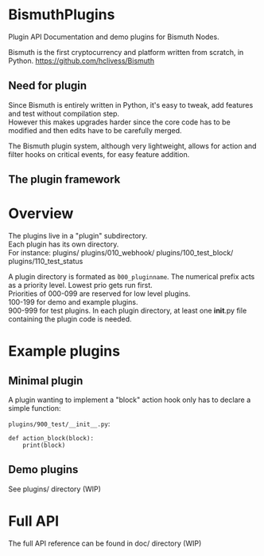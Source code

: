 # BismuthPlugins
Plugin API Documentation and demo plugins for Bismuth Nodes.

Bismuth is the first cryptocurrency and platform written from scratch, in Python.
https://github.com/hclivess/Bismuth

## Need for plugin

Since Bismuth is entirely written in Python, it's easy to tweak, add features and test without compilation step.  
However this makes upgrades harder since the core code has to be modified and then edits have to be carefully merged.

The Bismuth plugin system, although very lightweight, allows for action and filter hooks on critical events, for easy feature addition.


## The plugin framework 

# Overview

The plugins live in a "plugin" subdirectory.  
Each plugin has its own directory.  
For instance:
plugins/
plugins/010_webhook/
plugins/100_test_block/
plugins/110_test_status

A plugin directory is formated as ̀`000_pluginname`. The numerical prefix acts as a priority level. Lowest prio gets run first.  
Priorities of 000-099 are reserved for low level plugins.  
100-199 for demo and example plugins.  
900-999 for test plugins.
In each plugin directory, at least one __init__.py file containing the plugin code is needed.

# Example plugins

## Minimal plugin

A plugin wanting to implement a "block" action hook only has to declare a simple function:

`plugins/900_test/__init__.py`:
```
def action_block(block):
    print(block)
``` 

## Demo plugins

See plugins/ directory (WIP)

# Full API

The full API reference can be found in doc/ directory (WIP)
